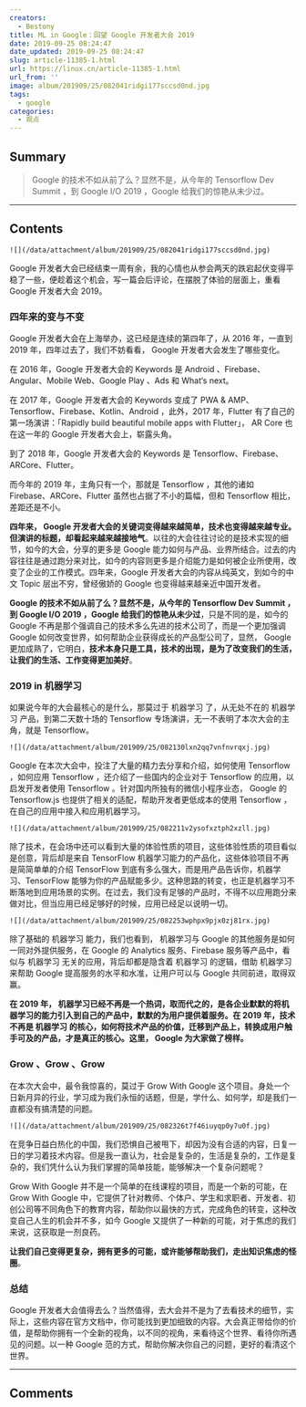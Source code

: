 ```yaml
---
creators:
  - Bestony
title: ML in Google：回望 Google 开发者大会 2019
date: 2019-09-25 08:24:47
date_updated: 2019-09-25 08:24:47
slug: article-11385-1.html
url: https://linux.cn/article-11385-1.html
url_from: ''
image: album/201909/25/082041ridgi177sccsd0nd.jpg
tags:
  - google
categories:
  - 观点
---
```


## Summary

> Google 的技术不如从前了么？显然不是，从今年的 Tensorflow Dev Summit ，到 Google I/O 2019 ，Google 给我们的惊艳从未少过。

***

<!-- more -->

## Contents

`![](/data/attachment/album/201909/25/082041ridgi177sccsd0nd.jpg)`

Google 开发者大会已经结束一周有余，我的心情也从参会两天的跌宕起伏变得平稳了一些，便趁着这个机会，写一篇会后评论，在摆脱了体验的层面上，重看 Google 开发者大会 2019。

### 四年来的变与不变

Google 开发者大会在上海举办，这已经是连续的第四年了，从 2016 年，一直到 2019 年，四年过去了，我们不妨看看， Google 开发者大会发生了哪些变化。

在 2016 年，Google 开发者大会的 Keywords 是 Android 、Firebase、Angular、Mobile Web、Google Play 、Ads 和 What‘s next。

在 2017 年，Google 开发者大会的 Keywords 变成了 PWA & AMP、Tensorflow、Firebase、Kotlin、Android ，此外，2017 年，Flutter 有了自己的第一场演讲：「Rapidly build beautiful mobile apps with Flutter」， AR Core 也在这一年的 Google 开发者大会上，崭露头角。

到了 2018 年，Google 开发者大会的 Keywords 是 Tensorflow、Firebase、ARCore、Flutter。

而今年的 2019 年，主角只有一个，那就是 Tensorflow ，其他的诸如 Firebase、ARCore、Flutter 虽然也占据了不小的篇幅，但和 Tensorflow 相比，差距还是不小。

**四年来， Google 开发者大会的关键词变得越来越简单，技术也变得越来越专业。但演讲的标题，却看起来越来越接地气**。以往的大会往往讨论的是技术实现的细节，如今的大会，分享的更多是 Google 能力如何与产品、业界所结合。过去的内容往往是通过跑分来对比，如今的内容则更多是介绍能力是如何被企业所使用，改变了企业的工作模式。四年来，Google 开发者大会的内容从纯英文，到如今的中文 Topic 层出不穷，曾经傲娇的 Google 也变得越来越亲近中国开发者。

**Google 的技术不如从前了么？显然不是，从今年的 Tensorflow Dev Summit ，到 Google I/O 2019 ，Google 给我们的惊艳从未少过**，只是不同的是，如今的 Google 不再是那个强调自己的技术多么先进的技术公司了，而是一个更加强调 Google 如何改变世界，如何帮助企业获得成长的产品型公司了，显然， Google 更加成熟了，它明白，**技术本身只是工具，技术的出现，是为了改变我们的生活，让我们的生活、工作变得更加美好**。

### 2019 in 机器学习

如果说今年的大会最核心的是什么，那莫过于 机器学习 了，从无处不在的 机器学习 产品，到第二天数十场的 Tensorflow 专场演讲，无一不表明了本次大会的主角，就是 Tensorflow。

`![](/data/attachment/album/201909/25/082130lxn2qq7vnfnvrqxj.jpg)`

Google 在本次大会中，投注了大量的精力去分享和介绍，如何使用 Tensorflow ，如何应用 Tensorflow ，还介绍了一些国内的企业对于 Tensorflow 的应用，以启发开发者使用 Tensorflow 。针对国内所独有的微信小程序业态， Google 的 Tensorflow.js 也提供了相关的适配，帮助开发者更低成本的使用 Tensorflow ，在自己的应用中接入和应用机器学习。

`![](/data/attachment/album/201909/25/082211v2ysofxztph2xzll.jpg)`

除了技术，在会场中还可以看到大量的体验性质的项目，这些体验性质的项目看似是创意，背后却是来自 TensorFlow 机器学习能力的产品化，这些体验项目不再是简简单单的介绍 TensorFlow 到底有多么强大，而是用产品告诉你，机器学习、TensorFlow 能够为你的产品赋能多少。这种思路的转变，也正是机器学习不断落地到应用场景的实例。在过去，我们没有足够的产品时，不得不以应用跑分来做对比，但当应用已经足够好的时候，应用已经足以说明一切。

`![](/data/attachment/album/201909/25/082253wphpx9pjx0zj81rx.jpg)`

除了基础的 机器学习 能力，我们也看到， 机器学习与 Google 的其他服务是如何一同对外提供服务，在 Google 的 Analytics 服务、Firebase 服务等产品中，看似与 机器学习 无关的应用，背后却都是隐含着 机器学习 的逻辑，借助 机器学习 来帮助 Google 提高服务的水平和水准，让用户可以与 Google 共同前进，取得双赢。

**在 2019 年， 机器学习已经不再是一个热词，取而代之的，是各企业默默的将机器学习的能力引入到自己的产品中，默默的为用户提供着服务。在 2019 年，技术不再是 机器学习 的核心，如何将技术产品的价值，迁移到产品上，转换成用户触手可及的产品，才是真正的核心。这里， Google 为大家做了榜样。**

### Grow 、Grow 、Grow

在本次大会中，最令我惊喜的，莫过于 Grow With Google 这个项目。身处一个日新月异的行业，学习成为我们永恒的话题，但是，学什么、如何学，却是我们一直都没有搞清楚的问题。

`![](/data/attachment/album/201909/25/082326t7f46iuyqp0y7u0f.jpg)`

在竞争日益白热化的中国，我们恐惧自己被甩下，却因为没有合适的内容，日复一日的学习着技术内容。但是我一直认为，社会是复杂的，生活是复杂的，工作是复杂的，我们凭什么认为我们掌握的简单技能，能够解决一个复杂问题呢？

Grow With Google 并不是一个简单的在线课程的项目，而是一个新的可能，在 Grow With Google 中，它提供了针对教师、个体户、学生和求职者、开发者、初创公司等不同角色下的教育内容，帮助你以最快的方式，完成角色的转变，这种改变自己人生的机会并不多，如今 Google 又提供了一种新的可能，对于焦虑的我们来说，这获取是一剂良药。

**让我们自己变得更复杂，拥有更多的可能，或许能够帮助我们，走出知识焦虑的怪圈**。

### 总结

Google 开发者大会值得去么？当然值得，去大会并不是为了去看技术的细节，实际上，这些内容在官方文档中，你可能找到更加细致的内容。大会真正带给你的价值，是帮助你拥有一个全新的视角，以不同的视角，来看待这个世界、看待你所遇见的问题。以一种 Google 范的方式，帮助你解决你自己的问题，更好的看清这个世界。

***

## Comments
